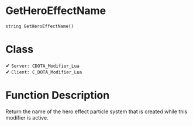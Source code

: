# GetHeroEffectName
```
string GetHeroEffectName()
```
# Class
✔ `Server: CDOTA_Modifier_Lua`  
✔ `Client: C_DOTA_Modifier_Lua`  

# Function Description
Return the name of the hero effect particle system that is created while this modifier is active.
